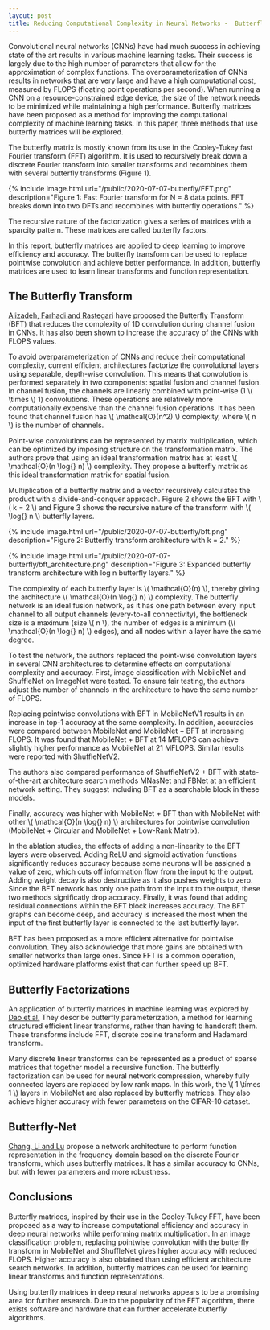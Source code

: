 ```yaml
---
layout: post
title: Reducing Computational Complexity in Neural Networks -  Butterfly Transform
---
```


Convolutional neural networks (CNNs) have had much success in achieving state of the art results in various machine learning tasks.
Their success is largely due to the high number of parameters that allow for the approximation of complex functions.
The overparameterization of CNNs results in networks that are very large and have a high computational cost, measured by FLOPS (floating point operations per second).
When running a CNN on a resource-constrained edge device, the size of the network needs to be minimized while maintaining a high performance.
Butterfly matrices have been proposed as a method for improving the computational complexity of machine learning tasks.
In this paper, three methods that use butterfly matrices will be explored.

The butterfly matrix is mostly known from its use in the Cooley-Tukey fast Fourier transform (FFT) algorithm.
It is used to recursively break down a discrete Fourier transform into smaller transforms and recombines them with several butterfly transforms (Figure 1).

{% include image.html url="/public/2020-07-07-butterfly/FFT.png" description="Figure 1: Fast Fourier transform for N = 8 data points. FFT breaks down into two DFTs and recombines with butterfly operations." %}

The recursive nature of the factorization gives a series of matrices with a sparcity pattern. These matrices are called butterfly factors.

In this report, butterfly matrices are applied to deep learning to improve efficiency and accuracy.
The butterfly transform can be used to replace pointwise convolution and achieve better performance.
In addition, butterfly matrices are used to learn linear transforms and function representation.

## The Butterfly Transform

[Alizadeh, Farhadi and Rastegari](https://arxiv.org/abs/1906.02256) have proposed the Butterfly Transform (BFT) that reduces the complexity of 1D convolution during channel fusion in CNNs. It has also been shown to increase the accuracy of the CNNs with FLOPS values.

To avoid overparameterization of CNNs and reduce their computational complexity, current efficient architectures factorize the convolutional layers using separable, depth-wise convolution. This means that convolution is performed separately in two components: spatial fusion and channel fusion. In channel fusion, the channels are linearly combined with  point-wise (1 \\( \times \\) 1) convolutions. These operations are relatively more computationally expensive than the channel fusion operations. It has been found that channel fusion has \\( \mathcal{O}(n^2) \\) complexity, where \\( n \\) is the number of channels.

Point-wise convolutions can be represented by matrix multiplication, which can be optimized by imposing structure on the transformation matrix. The authors prove that using an ideal transformation matrix has at least \\( \mathcal{O}(n \log{} n) \\) complexity. They propose a butterfly matrix as this ideal transformation matrix for spatial fusion. 

Multiplication of a butterfly matrix and a vector recursively calculates the product with a divide-and-conquer approach. Figure 2 shows the BFT with \\( k = 2 \\) and Figure 3 shows the recursive nature of the transform with \\( \log{} n \\) butterfly layers.

{% include image.html url="/public/2020-07-07-butterfly/bft.png" description="Figure 2: Butterfly transform architecture with k = 2." %}

{% include image.html url="/public/2020-07-07-butterfly/bft_architecture.png" description="Figure 3: Expanded butterfly transform architecture with log n butterfly layers." %}

The complexity of each butterfly layer is  \\( \mathcal{O}(n) \\), thereby giving the architecture \\( \mathcal{O}(n \log{} n) \\) complexity. The butterfly network is an ideal fusion network, as it has one path between every input channel to all output channels (every-to-all connectivity), the bottleneck size is a maximum (size \\( n \\), the number of edges is a minimum (\\( \mathcal{O}(n \log{} n) \\) edges), and all nodes within a layer have the same degree. 

To test the network, the authors replaced the point-wise convolution layers in several CNN architectures to determine effects on computational complexity and accuracy. First, image classification with MobileNet and ShuffleNet on ImageNet were tested. To ensure fair testing, the authors adjust the number of channels in the architecture to have the same number of FLOPS. 

Replacing pointwise convolutions with BFT in MobileNetV1 results in an increase in top-1 accuracy at the same complexity. In addition, accuracies were compared between MobileNet and MobileNet + BFT at increasing FLOPS. It was found that MobileNet + BFT at 14 MFLOPS can achieve slightly higher performance as MobileNet at 21 MFLOPS. Similar results were reported with ShuffleNetV2.

The authors also compared performance of ShuffleNetV2 + BFT with state-of-the-art architecture search methods MNasNet and FBNet at an efficient network setting. They suggest including BFT as a searchable block in these models.

Finally, accuracy was higher with MobileNet + BFT than with MobileNet with other \\( \mathcal{O}(n \log{} n) \\) architectures for pointwise convolution (MobileNet + Circular and MobileNet + Low-Rank Matrix).

In the ablation studies, the effects of adding a non-linearity to the BFT layers were observed. Adding ReLU and sigmoid activation functions significantly reduces accuracy because some neurons will be assigned a value of zero, which cuts off information flow from the input to the output. Adding weight decay is also destructive as it also pushes weights to zero. Since the BFT network has only one path from the input to the output, these two methods significatly drop accuracy. Finally, it was found that adding residual connections within the BFT block increases accuracy. The BFT graphs can become deep, and accuracy is increased the most when the input of the first butterfly layer is connected to the last butterfly layer.

BFT has been proposed as a more efficient alternative for pointwise convolution. They also acknowledge that more gains are obtained with smaller networks than large ones. Since FFT is a common operation, optimized hardware platforms exist that can further speed up BFT. 


## Butterfly Factorizations

An application of butterfly matrices in machine learning was explored by [Dao et al.](https://arxiv.org/abs/1903.05895) They describe butterfly parameterization, a method for learning structured efficient linear transforms, rather than having to handcraft them. These transforms include FFT, discrete cosine transform and Hadamard transform.

Many discrete linear transforms can be represented as a product of sparse matrices that together model a recursive function. The butterfly factorization can be used for neural network compression, whereby fully connected layers are replaced by low rank maps. In this work, the \\( 1 \times 1 \\) layers in MobileNet are also replaced by butterfly matrices. They also achieve higher accuracy with fewer parameters on the CIFAR-10 dataset.


## Butterfly-Net

[Chang, Li and Lu](https://arxiv.org/abs/1805.07451) propose a network architecture to perform function representation in the frequency domain based on the discrete Fourier transform, which uses butterfly matrices. It has a similar accuracy to CNNs, but with fewer parameters and more robustness.


## Conclusions

Butterfly matrices, inspired by their use in the Cooley-Tukey FFT, have been proposed as a way to increase computational efficiency and accuracy in deep neural networks while performing matrix multiplication. 
In an image classification problem, replacing pointwise convolution with the butterfly transform in MobileNet and ShuffleNet gives higher accuracy with reduced FLOPS. Higher accuracy is also obtained than using efficient architecture search networks.
In addition, butterfly matrices can be used for learning linear transforms and function representations. 

Using butterfly matrices in deep neural networks appears to be a promising area for further research. Due to the popularity of the FFT algorithm, there exists software and hardware that can further accelerate butterfly algorithms. 
